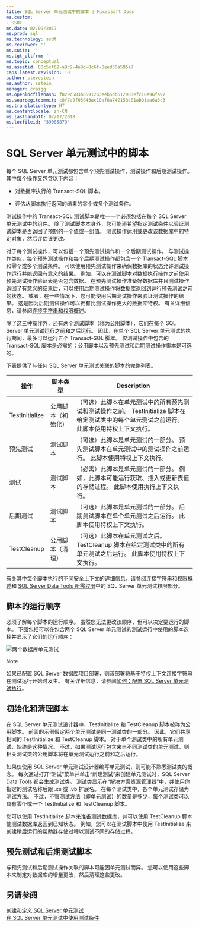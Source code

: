 ```yaml
---
title: SQL Server 单元测试中的脚本 | Microsoft Docs
ms.custom:
- SSDT
ms.date: 02/09/2017
ms.prod: sql
ms.technology: ssdt
ms.reviewer: ''
ms.suite: ''
ms.tgt_pltfrm: ''
ms.topic: conceptual
ms.assetid: 80c5cf62-a9c9-4e9d-8c6f-8eed50a595a7
caps.latest.revision: 10
author: stevestein
ms.author: sstein
manager: craigg
ms.openlocfilehash: f829c583b0591263eeb5db612983efc18e96fa97
ms.sourcegitcommit: c8f7e9f05043ac10af8a742153e81ab81aa6a3c3
ms.translationtype: HT
ms.contentlocale: zh-CN
ms.lasthandoff: 07/17/2018
ms.locfileid: "39085879"
---
```

# <a name="scripts-in-sql-server-unit-tests"></a>SQL Server 单元测试中的脚本
每个 SQL Server 单元测试都包含单个预先测试操作、测试操作和后期测试操作。 其中每个操作又包含以下内容：  
  
-   对数据库执行的 Transact\-SQL 脚本。  
  
-   评估从脚本执行返回的结果的零个或多个测试条件。  
  
测试操作中的 Transact\-SQL 测试脚本是唯一一个必须包括在每个 SQL Server 单元测试中的组件。 除了测试脚本本身外，您可能还希望指定测试条件以验证测试脚本是否返回了预期的一个值或一组值。 测试操作运用或更改该数据库中的特定对象，然后评估该更改。  
  
对于每个测试操作，可以包括一个预先测试操作和一个后期测试操作。 与测试操作类似，每个预先测试操作和每个后期测试操作都包含一个 Transact\-SQL 脚本和零个或多个测试条件。 可以使用预先测试操作来确保数据库的状态允许测试操作运行并能返回有意义的结果。 例如，可以在测试脚本对数据执行操作之前使用预先测试操作验证表是否包含数据。 在预先测试操作准备好数据库并且测试操作返回了有意义的结果后，可以使用后期测试操作将数据库返回到运行预先测试之前的状态。 或者，在一些情况下，您可能使用后期测试操作来验证测试操作的结果。 这是因为后期测试操作可以拥有比测试操作更大的数据库特权。 有关详细信息，请参阅[连接字符串和权限概述](../ssdt/overview-of-connection-strings-and-permissions.md)。  
  
除了这三种操作外，还有两个测试脚本（称为公用脚本），它们在每个 SQL Server 单元测试运行之前和之后运行。 因此，在单个 SQL Server 单元测试的执行期间，最多可以运行五个 Transact\-SQL 脚本。 仅测试操作中包含的 Transact\-SQL 脚本是必需的；公用脚本以及预先测试和后期测试操作脚本是可选的。  
  
下表提供了与任何 SQL Server 单元测试关联的脚本的完整列表。  
  
|**操作**|**脚本类型**|**Description**|  
|--------------|-------------------|-------------------|  
|TestInitialize|公用脚本（初始化）|（可选）此脚本在单元测试中的所有预先测试和测试操作之前。 TestInitialize 脚本在给定测试类中的每个单元测试之前运行。 此脚本使用特权上下文执行。|  
|预先测试|测试脚本|（可选）此脚本是单元测试的一部分。 预先测试脚本在单元测试中的测试操作之前运行。 此脚本使用特权上下文执行。|  
|测试|测试脚本|（必需）此脚本是单元测试的一部分。 例如，此脚本可能运行获取、插入或更新表值的存储过程。 此脚本使用执行上下文执行。|  
|后期测试|测试脚本|（可选）此脚本是单元测试的一部分。 后期测试脚本在单个单元测试之后运行。 此脚本使用特权上下文执行。|  
|TestCleanup|公用脚本（清理）|（可选）此脚本在单元测试之后。 TestCleanup 脚本在给定测试类中的所有单元测试之后运行。 此脚本使用特权上下文执行。|  
  
有关其中每个脚本执行的不同安全上下文的详细信息，请参阅[连接字符串和权限概述](../ssdt/overview-of-connection-strings-and-permissions.md)和 [SQL Server Data Tools 所需权限](../ssdt/required-permissions-for-sql-server-data-tools.md)中的 SQL Server 单元测试权限部分。  
  
## <a name="order-in-which-scripts-are-run"></a>脚本的运行顺序  
必须了解每个脚本的运行顺序。 虽然您无法更改该顺序，但可以决定要运行的脚本。 下图包括可以在包含两个 SQL Server 单元测试的测试运行中使用的脚本选择并显示了它们的运行顺序：  
  
![两个数据库单元测试](../ssdt/media/twodatabaseunittests.png "两个数据库单元测试")  
  
> [!NOTE]  
> 如果已配置 SQL Server 数据库项目部署，则该部署将基于特权上下文连接字符串在测试运行开始时发生。 有关详细信息，请参阅[如何：配置 SQL Server 单元测试执行](../ssdt/how-to-configure-sql-server-unit-test-execution.md)。  
  
## <a name="initialization-and-cleanup-scripts"></a>初始化和清理脚本  
在 SQL Server 单元测试设计器中，TestInitialize 和 TestCleanup 脚本被称为公用脚本。 前面的示例假定两个单元测试是同一测试类的一部分。 因此，它们共享相同的 TestInitialize 和 TestCleanup 脚本。 对于单个测试类中的所有单元测试，始终是这种情况。 不过，如果测试运行包含来自不同测试类的单元测试，则相关测试类的公用脚本将在单元测试运行之前和之后运行。  
  
如果仅使用 SQL Server 单元测试设计器编写单元测试，则可能不熟悉测试类的概念。 每次通过打开“测试”菜单并单击“新建测试”来创建单元测试时，SQL Server Data Tools 都会生成测试类。 测试类显示在“解决方案资源管理器”中，并使用你指定的测试名称后跟 .cs 或 .vb 扩展名。 在每个测试类中，各个单元测试存储为测试方法。 不过，不管测试方法（即单元测试）的数量是多少，每个测试类可以具有零个或一个 TestInitialize 和 TestCleanup 脚本。  
  
您可以使用 TestInitialize 脚本来准备测试数据库，并可以使用 TestCleanup 脚本使测试数据库返回到已知状态。 例如，您可以在测试脚本中使用 TestInitialize 来创建稍后运行的帮助器存储过程以测试不同的存储过程。  
  
## <a name="pre-test-and-post-test-scripts"></a>预先测试和后期测试脚本  
与预先测试和后期测试操作关联的脚本可能因单元测试而异。 您可以使用这些脚本来制定对数据库的增量更改，然后清理这些更改。  
  
## <a name="see-also"></a>另请参阅  
[创建和定义 SQL Server 单元测试](../ssdt/creating-and-defining-sql-server-unit-tests.md)  
[在 SQL Server 单元测试中使用测试条件](../ssdt/using-test-conditions-in-sql-server-unit-tests.md)  
  

